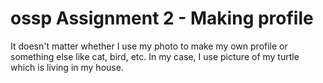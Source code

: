# ossp Assignment 2 - Making profile
 It doesn't matter whether I use my photo to make my own profile or something else like cat, bird, etc.
 In my case, I use picture of my turtle which is living in my house.
